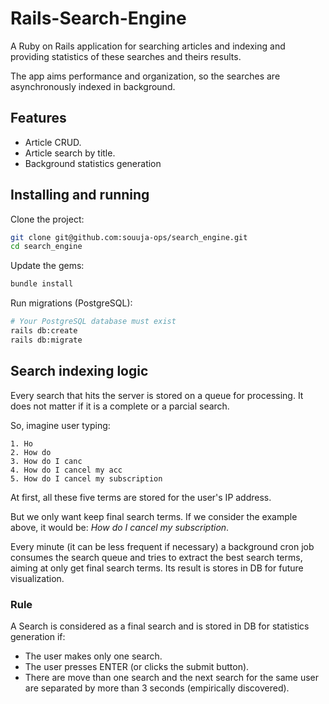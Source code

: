 
 

# Rails-Search-Engine

A Ruby on Rails application for searching articles and indexing and providing statistics of these searches and theirs results.

The app aims performance and organization, so the searches are asynchronously indexed in background.

## Features

- Article CRUD.
- Article search by title.
- Background statistics generation 

## Installing and running

Clone the project:

```bash
git clone git@github.com:souuja-ops/search_engine.git
cd search_engine
```


Update the gems:

```bash
bundle install
```

Run migrations (PostgreSQL):

```bash
# Your PostgreSQL database must exist
rails db:create
rails db:migrate
```

## Search indexing logic

Every search that hits the server is stored on a queue for processing. It does not matter if it is a complete or a parcial search.

So, imagine user typing:

```
1. Ho
2. How do
3. How do I canc
4. How do I cancel my acc
5. How do I cancel my subscription
```

At first, all these five terms are stored for the user's IP address.

But we only want keep final search terms. If we consider the example above, it would be: *How do I cancel my subscription*.

Every minute (it can be less frequent if necessary) a background cron job consumes the search queue and tries to extract the best search terms, aiming at only get final search terms. Its result is stores in DB for future visualization.

### Rule

A Search is considered as a final search and is stored in DB for statistics generation if:

- The user makes only one search.
- The user presses ENTER (or clicks the submit button).
- There are move than one search and the next search for the same user are separated by more than 3 seconds (empirically discovered).